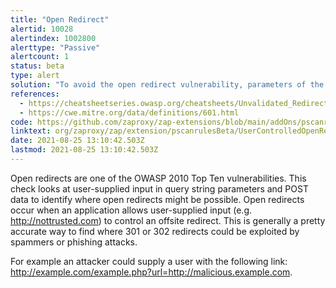 ```yaml
---
title: "Open Redirect"
alertid: 10028
alertindex: 1002800
alerttype: "Passive"
alertcount: 1
status: beta
type: alert
solution: "To avoid the open redirect vulnerability, parameters of the application script/program must be validated before sending 302 HTTP code (redirect) to the client browser. Implement safe redirect functionality that only redirects to relative URI's, or a list of trusted domains"
references:
  - https://cheatsheetseries.owasp.org/cheatsheets/Unvalidated_Redirects_and_Forwards_Cheat_Sheet.html
  - https://cwe.mitre.org/data/definitions/601.html
code: https://github.com/zaproxy/zap-extensions/blob/main/addOns/pscanrulesBeta/src/main/java/org/zaproxy/zap/extension/pscanrulesBeta/UserControlledOpenRedirectScanRule.java
linktext: org/zaproxy/zap/extension/pscanrulesBeta/UserControlledOpenRedirectScanRule.java
date: 2021-08-25 13:10:42.503Z
lastmod: 2021-08-25 13:10:42.503Z
---
```


Open redirects are one of the OWASP 2010 Top Ten vulnerabilities. This check looks at user-supplied input in query string parameters and POST data to identify where open redirects might be possible. Open redirects occur when an application allows user-supplied input (e.g. http://nottrusted.com) to control an offsite redirect. This is generally a pretty accurate way to find where 301 or 302 redirects could be exploited by spammers or phishing attacks.

For example an attacker could supply a user with the following link: http://example.com/example.php?url=http://malicious.example.com.
